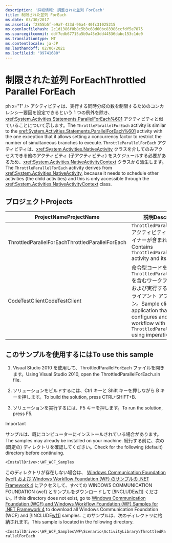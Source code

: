 ```yaml
---
description: '詳細情報: 調整された並列 ForEach'
title: 制限された並列 ForEach
ms.date: 03/30/2017
ms.assetid: f2855b5f-e9a7-433d-96a4-40fc31025215
ms.openlocfilehash: 2c1d1386f0b8c5b3c68d60bc83386ccfdf5e7875
ms.sourcegitcommit: ddf7edb67715a5b9a45e3dd44536dabc153c1de0
ms.translationtype: MT
ms.contentlocale: ja-JP
ms.lasthandoff: 02/06/2021
ms.locfileid: "99741680"
---
```

# <a name="throttled-parallel-foreach"></a><span data-ttu-id="d1944-103">制限された並列 ForEach</span><span class="sxs-lookup"><span data-stu-id="d1944-103">Throttled Parallel ForEach</span></span>

<span data-ttu-id="d1944-104">ph x="1" /&gt; アクティビティは、実行する同時分岐の数を制限するためのコンカレンシー要因を設定できるという 1 つの例外を除き、<xref:System.Activities.Statements.ParallelForEach%601> アクティビティと似ていることについて示します。</span><span class="sxs-lookup"><span data-stu-id="d1944-104">The `ThrottleParallelForEach` activity is similar to the <xref:System.Activities.Statements.ParallelForEach%601> activity with the one exception that it allows setting a concurrency factor to restrict the number of simultaneous branches to execute.</span></span> <span data-ttu-id="d1944-105">`ThrottleParallelForEach` アクティビティは、<xref:System.Activities.NativeActivity> クラスを介してのみアクセスできる他のアクティビティ (子アクティビティ) をスケジュールする必要があるため、<xref:System.Activities.NativeActivityContext> クラスから派生します。</span><span class="sxs-lookup"><span data-stu-id="d1944-105">The `ThrottleParallelForEach` activity derives from <xref:System.Activities.NativeActivity>, because it needs to schedule other activities (the child activities) and this is only accessible through the <xref:System.Activities.NativeActivityContext> class.</span></span>

## <a name="projects"></a><span data-ttu-id="d1944-106">プロジェクト</span><span class="sxs-lookup"><span data-stu-id="d1944-106">Projects</span></span>

|<span data-ttu-id="d1944-107">**ProjectName**</span><span class="sxs-lookup"><span data-stu-id="d1944-107">**ProjectName**</span></span>|<span data-ttu-id="d1944-108">**説明**</span><span class="sxs-lookup"><span data-stu-id="d1944-108">**Description**</span></span>|<span data-ttu-id="d1944-109">**メイン ファイル**</span><span class="sxs-lookup"><span data-stu-id="d1944-109">**Main Files**</span></span>|
|-|-|-|
|<span data-ttu-id="d1944-110">ThrottledParallelForEach</span><span class="sxs-lookup"><span data-stu-id="d1944-110">ThrottledParallelForEach</span></span>|<span data-ttu-id="d1944-111">`ThrottledParallelForEach` アクティビティとそのデザイナーが含まれます。</span><span class="sxs-lookup"><span data-stu-id="d1944-111">Contains `ThrottledParallelForEach` activity and its designer.</span></span>|<span data-ttu-id="d1944-112">ThrottledParallelForEach.cs</span><span class="sxs-lookup"><span data-stu-id="d1944-112">ThrottledParallelForEach.cs</span></span><br /><br /> <span data-ttu-id="d1944-113">`ThrottledParallelForEach` アクティビティ定義。</span><span class="sxs-lookup"><span data-stu-id="d1944-113">The `ThrottledParallelForEach` activity definition.</span></span>|
|<span data-ttu-id="d1944-114">CodeTestClient</span><span class="sxs-lookup"><span data-stu-id="d1944-114">CodeTestClient</span></span>|<span data-ttu-id="d1944-115">命令型コードを使用して、`ThrottledParallelForEach` を含むワークフローを構成および実行するサンプル クライアント アプリケーション。</span><span class="sxs-lookup"><span data-stu-id="d1944-115">Sample client application that configures and runs a workflow with a `ThrottledParallelForEach` using imperative code.</span></span>|<span data-ttu-id="d1944-116">Program.cs</span><span class="sxs-lookup"><span data-stu-id="d1944-116">Program.cs</span></span><br /><br /> <span data-ttu-id="d1944-117">サンプル ワークフローのインスタンスを定義および実行します。</span><span class="sxs-lookup"><span data-stu-id="d1944-117">Defines and runs an instance of the sample workflow.</span></span>|

## <a name="to-use-this-sample"></a><span data-ttu-id="d1944-118">このサンプルを使用するには</span><span class="sxs-lookup"><span data-stu-id="d1944-118">To use this sample</span></span>

1. <span data-ttu-id="d1944-119">Visual Studio 2010 を使用して、ThrottledParallelForEach ファイルを開きます。</span><span class="sxs-lookup"><span data-stu-id="d1944-119">Using Visual Studio 2010, open the ThrottledParallelForEach.sln file.</span></span>

2. <span data-ttu-id="d1944-120">ソリューションをビルドするには、Ctrl キーと Shift キーを押しながら B キーを押します。</span><span class="sxs-lookup"><span data-stu-id="d1944-120">To build the solution, press CTRL+SHIFT+B.</span></span>

3. <span data-ttu-id="d1944-121">ソリューションを実行するには、F5 キーを押します。</span><span class="sxs-lookup"><span data-stu-id="d1944-121">To run the solution, press F5.</span></span>

> [!IMPORTANT]
> <span data-ttu-id="d1944-122">サンプルは、既にコンピューターにインストールされている場合があります。</span><span class="sxs-lookup"><span data-stu-id="d1944-122">The samples may already be installed on your machine.</span></span> <span data-ttu-id="d1944-123">続行する前に、次の (既定の) ディレクトリを確認してください。</span><span class="sxs-lookup"><span data-stu-id="d1944-123">Check for the following (default) directory before continuing.</span></span>
>
> `<InstallDrive>:\WF_WCF_Samples`
>
> <span data-ttu-id="d1944-124">このディレクトリが存在しない場合は、 [Windows Communication Foundation (wcf) および Windows Workflow Foundation (WF) のサンプルの .NET Framework 4](https://www.microsoft.com/download/details.aspx?id=21459) にアクセスして、すべての WINDOWS COMMUNICATION FOUNDATION (wcf) とサンプルをダウンロードして [!INCLUDE[wf1](../../../../includes/wf1-md.md)] ください。</span><span class="sxs-lookup"><span data-stu-id="d1944-124">If this directory does not exist, go to [Windows Communication Foundation (WCF) and Windows Workflow Foundation (WF) Samples for .NET Framework 4](https://www.microsoft.com/download/details.aspx?id=21459) to download all Windows Communication Foundation (WCF) and [!INCLUDE[wf1](../../../../includes/wf1-md.md)] samples.</span></span> <span data-ttu-id="d1944-125">このサンプルは、次のディレクトリに格納されます。</span><span class="sxs-lookup"><span data-stu-id="d1944-125">This sample is located in the following directory.</span></span>
>
> `<InstallDrive>:\WF_WCF_Samples\WF\Scenario\ActivityLibrary\ThrottledParallelForEach`
